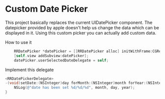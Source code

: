 # Custom Date Picker

This project basically replaces the current UIDatePicker component. The datepicker provided by apple doesn't help us change the data which can be displayed in it. Using this custom picker you can actually add custom data. 

How to use it
```objective-c
    RRDatePicker *datePicker = [[RRDatePicker alloc] initWithFrame:CGRectMake(0, self.view.bounds.size.height, self.view.frame.size.width, 265.0) forYear:@"2015" forMonth:@"10" forDay:@"01" forDateFormat:nil];
    [self.view addSubview:datePicker];
    datePicker.userSelectedDateDelegate = self;
```
Implement this delegate 
```objective-c
<RRDatePickerDelegate>
-(void)setDate:(NSInteger)day forMonth:(NSInteger)month forYear:(NSInteger)year {
    NSLog(@"date has been set %d/%d/%d", month, day, year);
}
```

